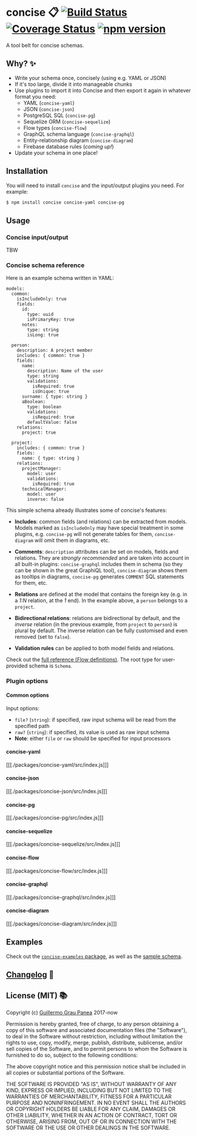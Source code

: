 # concise :clipboard: [![Build Status](https://travis-ci.org/guigrpa/concise.svg?branch=master)](https://travis-ci.org/guigrpa/concise) [![Coverage Status](https://coveralls.io/repos/github/guigrpa/concise/badge.svg?branch=master)](https://coveralls.io/github/guigrpa/concise?branch=master) [![npm version](https://img.shields.io/npm/v/concise.svg)](https://www.npmjs.com/package/concise)

A tool belt for concise schemas.


## Why? :sparkles:

* Write your schema once, concisely (using e.g. YAML or JSON)
* If it's too large, divide it into manageable chunks
* Use plugins to import it into Concise and then export it again in whatever format you need:
    - YAML (`concise-yaml`)
    - JSON (`concise-json`)
    - PostgreSQL SQL (`concise-pg`)
    - Sequelize ORM (`concise-sequelize`)
    - Flow types (`concise-flow`)
    - GraphQL schema language (`concise-graphql`)
    - Entity-relationship diagram (`concise-diagram`)
    - Firebase database rules (*coming up!*)
* Update your schema in one place!


## Installation

You will need to install `concise` and the input/output plugins you need. For example:

```bash
$ npm install concise concise-yaml concise-pg
```


## Usage

### Concise input/output

TBW

### Concise schema reference

Here is an example schema written in YAML:

```
models:
  common:
    isIncludeOnly: true
    fields:
      id:
        type: uuid
        isPrimaryKey: true
      notes:
        type: string
        isLong: true

  person:
    description: A project member
    includes: { common: true }
    fields:
      name:
        description: Name of the user
        type: string
        validations:
          isRequired: true
          isUnique: true
      surname: { type: string }
      aBoolean:
        type: boolean
        validations:
          isRequired: true
        defaultValue: false
    relations:
      project: true

  project:
    includes: { common: true }
    fields:
      name: { type: string }
    relations:
      projectManager:
        model: user
        validations:
          isRequired: true
      technicalManager:
        model: user
        inverse: false
```

This simple schema already illustrates some of concise's features:

* **Includes**: common fields (and relations) can be extracted from models. Models marked as `isIncludeOnly` may have special treatment in some plugins, e.g. `concise-pg` will not generate tables for them, `concise-diagram` will omit them in diagrams, etc.

* **Comments**: `description` attributes can be set on models, fields and relations. They are *strongly recommended* and are taken into account in all built-in plugins: `concise-graphql` includes them in schema (so they can be shown in the great GraphiQL tool), `concise-diagram` shows them as tooltips in diagrams, `concise-pg` generates `COMMENT` SQL statements for them, etc.

* **Relations** are defined at the model that contains the foreign key (e.g. in a *1:N* relation, at the *1* end). In the example above, a `person` belongs to a `project`.

* **Bidirectional relations**: relations are bidirectional by default, and the *inverse* relation (in the previous example, from `project` to `person`) is plural by default. The inverse relation can be fully customised and even removed (set to `false`).

* **Validation rules** can be applied to both model fields and relations.


Check out the [full reference (Flow definitions)](https://github.com/guigrpa/concise/blob/master/packages/concise-types/index.js). The root type for user-provided schema is `Schema`.

### Plugin options

#### Common options

Input options:

* `file?` (`string`): if specified, raw input schema will be read from the specified path
* `raw?` (`string`): if specified, its value is used as raw input schema
* **Note**: either `file` or `raw` should be specified for input processors


#### concise-yaml

[[[./packages/concise-yaml/src/index.js]]]

#### concise-json

[[[./packages/concise-json/src/index.js]]]

#### concise-pg

[[[./packages/concise-pg/src/index.js]]]

#### concise-sequelize

[[[./packages/concise-sequelize/src/index.js]]]

#### concise-flow

[[[./packages/concise-flow/src/index.js]]]

#### concise-graphql

[[[./packages/concise-graphql/src/index.js]]]

#### concise-diagram

[[[./packages/concise-diagram/src/index.js]]]


## Examples

Check out the [`concise-examples` package](https://github.com/guigrpa/concise/blob/master/packages/concise-examples), as well as the [sample schema](https://github.com/guigrpa/concise/blob/master/packages/__tests__/fixtures).


## [Changelog](https://github.com/guigrpa/concise/blob/master/CHANGELOG.md) :scroll:


## License (MIT) :books:

Copyright (c) [Guillermo Grau Panea](https://github.com/guigrpa) 2017-now

Permission is hereby granted, free of charge, to any person obtaining a copy of this software and associated documentation files (the "Software"), to deal in the Software without restriction, including without limitation the rights to use, copy, modify, merge, publish, distribute, sublicense, and/or sell copies of the Software, and to permit persons to whom the Software is furnished to do so, subject to the following conditions:

The above copyright notice and this permission notice shall be included in all copies or substantial portions of the Software.

THE SOFTWARE IS PROVIDED "AS IS", WITHOUT WARRANTY OF ANY KIND, EXPRESS OR IMPLIED, INCLUDING BUT NOT LIMITED TO THE WARRANTIES OF MERCHANTABILITY, FITNESS FOR A PARTICULAR PURPOSE AND NONINFRINGEMENT. IN NO EVENT SHALL THE AUTHORS OR COPYRIGHT HOLDERS BE LIABLE FOR ANY CLAIM, DAMAGES OR OTHER LIABILITY, WHETHER IN AN ACTION OF CONTRACT, TORT OR OTHERWISE, ARISING FROM, OUT OF OR IN CONNECTION WITH THE SOFTWARE OR THE USE OR OTHER DEALINGS IN THE SOFTWARE.
